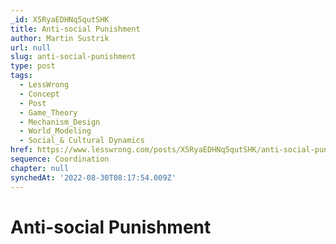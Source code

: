 ```yaml
---
_id: X5RyaEDHNq5qutSHK
title: Anti-social Punishment
author: Martin Sustrik
url: null
slug: anti-social-punishment
type: post
tags:
  - LessWrong
  - Concept
  - Post
  - Game_Theory
  - Mechanism_Design
  - World_Modeling
  - Social_& Cultural Dynamics
href: https://www.lesswrong.com/posts/X5RyaEDHNq5qutSHK/anti-social-punishment
sequence: Coordination
chapter: null
synchedAt: '2022-08-30T08:17:54.009Z'
---
```


# Anti-social Punishment
